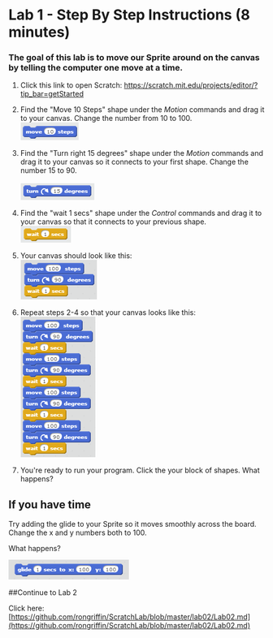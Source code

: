 # Lab 1 - Step By Step Instructions (8 minutes)

### The goal of this lab is to move our Sprite around on the canvas by telling the computer one move at a time.

1.  Click this link to open Scratch: <a href="https://scratch.mit.edu/projects/editor/?tip_bar=getStarted" target="_blank">https://scratch.mit.edu/projects/editor/?tip_bar=getStarted</a>

2. Find the "Move 10 Steps" shape under the *Motion* commands and drag it to your canvas.  Change the number from 10 to 100.  <br/>
![](https://raw.githubusercontent.com/rongriffin/ScratchLab/master/lab01/Lab1Step2.PNG)

3. Find the "Turn right 15 degrees" shape under the *Motion* commands and drag it to your canvas so it connects to your first shape.  Change the number 15 to 90. <br/>  
![](https://raw.githubusercontent.com/rongriffin/ScratchLab/master/lab01/Lab1Step3.png)


4. Find the "wait 1 secs" shape under the *Control* commands and drag it to your canvas so that it connects to your previous shape.<br/>
![](https://raw.githubusercontent.com/rongriffin/ScratchLab/master/lab01/Lab1Step4.png)

5. Your canvas should look like this: <br/>
![](https://raw.githubusercontent.com/rongriffin/ScratchLab/master/lab01/Lab1Step5.png)

6. Repeat steps 2-4 so that your canvas looks like this: <br/> 
![](https://raw.githubusercontent.com/rongriffin/ScratchLab/master/lab01/Lab1Step6.png)

7. You're ready to run your program.  Click the your block of shapes.  What happens? 

## If you have time

Try adding the glide to your Sprite so it moves smoothly across the board.  Change the x and y numbers both to 100.  

What happens?

![](https://raw.githubusercontent.com/rongriffin/ScratchLab/master/lab01/Lab1Extra.png)


##Continue to Lab 2

Click here:  [https://github.com/rongriffin/ScratchLab/blob/master/lab02/Lab02.md](https://github.com/rongriffin/ScratchLab/blob/master/lab02/Lab02.md)